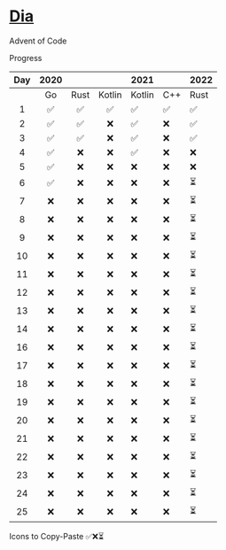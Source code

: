 # [Dia](https://solarsystem.nasa.gov/moons/jupiter-moons/dia/in-depth/ 'NASA')

Advent of Code

Progress

| Day | 2020 |      |        | 2021   |     | 2022 |
| :-: | :--: | :--: | :----: | ------ | --- | ---- |
|     |  Go  | Rust | Kotlin | Kotlin | C++ | Rust  |
|  1  |  ✅  |  ✅  |   ✅   | ✅     | ✅  | ✅   |
|  2  |  ✅  |  ✅  |   ❌   | ✅     | ❌  | ✅   |
|  3  |  ✅  |  ✅  |   ❌   | ✅     | ❌  | ✅   |
|  4  |  ✅  |  ❌  |   ❌   | ✅     | ❌  | ❌   |
|  5  |  ✅  |  ❌  |   ❌   | ❌     | ❌  | ❌   |
|  6  |  ✅  |  ❌  |   ❌   | ❌     | ❌  | ⏳   |
|  7  |  ❌  |  ❌  |   ❌   | ❌     | ❌  | ⏳   |
|  8  |  ❌  |  ❌  |   ❌   | ❌     | ❌  | ⏳   |
|  9  |  ❌  |  ❌  |   ❌   | ❌     | ❌  | ⏳   |
| 10  |  ❌  |  ❌  |   ❌   | ❌     | ❌  | ⏳   |
| 11  |  ❌  |  ❌  |   ❌   | ❌     | ❌  | ⏳   |
| 12  |  ❌  |  ❌  |   ❌   | ❌     | ❌  | ⏳   |
| 13  |  ❌  |  ❌  |   ❌   | ❌     | ❌  | ⏳   |
| 14  |  ❌  |  ❌  |   ❌   | ❌     | ❌  | ⏳   |
| 16  |  ❌  |  ❌  |   ❌   | ❌     | ❌  | ⏳   |
| 17  |  ❌  |  ❌  |   ❌   | ❌     | ❌  | ⏳   |
| 18  |  ❌  |  ❌  |   ❌   | ❌     | ❌  | ⏳   |
| 19  |  ❌  |  ❌  |   ❌   | ❌     | ❌  | ⏳   |
| 20  |  ❌  |  ❌  |   ❌   | ❌     | ❌  | ⏳   |
| 21  |  ❌  |  ❌  |   ❌   | ❌     | ❌  | ⏳   |
| 22  |  ❌  |  ❌  |   ❌   | ❌     | ❌  | ⏳   |
| 23  |  ❌  |  ❌  |   ❌   | ❌     | ❌  | ⏳   |
| 24  |  ❌  |  ❌  |   ❌   | ❌     | ❌  | ⏳   |
| 25  |  ❌  |  ❌  |   ❌   | ❌     | ❌  | ⏳   |

Icons to Copy-Paste
✅❌⏳
